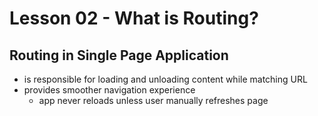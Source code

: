 # Lesson 02 - What is Routing?

## Routing in Single Page Application
- is responsible for loading and unloading content while matching URL
- provides smoother navigation experience
    - app never reloads unless user manually refreshes page